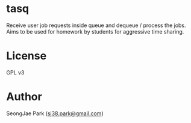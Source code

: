 # tasq
Receive user job requests inside queue and dequeue / process the jobs.
Aims to be used for homework by students for aggressive time sharing.

# License
GPL v3

# Author
SeongJae Park (sj38.park@gmail.com)
